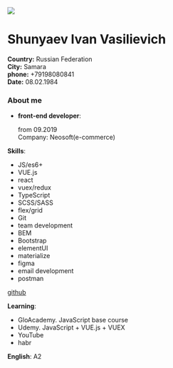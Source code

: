 ![](https://github.com/SteveGerr/rsschool-cv/blob/gh-pages/CV-fotot.JPG)

# Shunyaev Ivan Vasilievich
<b>Country:</b> Russian Federation
<br>
<b>City:</b> Samara
<br>
<b> phone:</b> +79198080841
<br>
<b>Date:</b> 08.02.1984


### About me

- **front-end developer**:
  
  from 09.2019  
  Company: Neosoft(e-commerce)
  
**Skills**:
 
 - JS/es6+
 - VUE.js
 - react
 - vuex/redux
 - TypeScript
 - SCSS/SASS
 - flex/grid
 - Git
 - team development
 - BEM
 - Bootstrap
 - elementUI
 - materialize
 - figma
 - email development
 - postman

[github](https://github.com/SteveGerr)

**Learning**:
  
- GloAcademy. JavaScript base course
- Udemy. JavaScript + VUE.js + VUEX
- YouTube
- habr

  
**English**: A2
